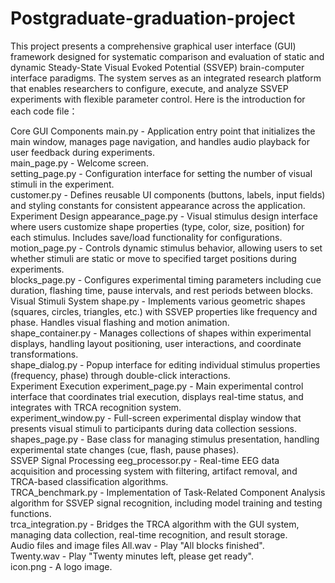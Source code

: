 # Postgraduate-graduation-project
This project presents a comprehensive graphical user interface (GUI) framework designed for systematic comparison and evaluation of static and dynamic Steady-State Visual Evoked Potential (SSVEP) brain-computer interface paradigms. The system serves as an integrated research platform that enables researchers to configure, execute, and analyze SSVEP experiments with flexible parameter control. Here is the introduction for each code file：

Core GUI Components
main.py - Application entry point that initializes the main window, manages page navigation, and handles audio playback for user feedback during experiments.  
main_page.py - Welcome screen.  
setting_page.py - Configuration interface for setting the number of visual stimuli in the experiment.  
customer.py - Defines reusable UI components (buttons, labels, input fields) and styling constants for consistent appearance across the application.  
Experiment Design
appearance_page.py - Visual stimulus design interface where users customize shape properties (type, color, size, position) for each stimulus. Includes save/load functionality for configurations.  
motion_page.py - Controls dynamic stimulus behavior, allowing users to set whether stimuli are static or move to specified target positions during experiments.  
blocks_page.py - Configures experimental timing parameters including cue duration, flashing time, pause intervals, and rest periods between blocks.  
Visual Stimuli System
shape.py - Implements various geometric shapes (squares, circles, triangles, etc.) with SSVEP properties like frequency and phase. Handles visual flashing and motion animation.  
shape_container.py - Manages collections of shapes within experimental displays, handling layout positioning, user interactions, and coordinate transformations.  
shape_dialog.py - Popup interface for editing individual stimulus properties (frequency, phase) through double-click interactions.  
Experiment Execution
experiment_page.py - Main experimental control interface that coordinates trial execution, displays real-time status, and integrates with TRCA recognition system.  
experiment_window.py - Full-screen experimental display window that presents visual stimuli to participants during data collection sessions.  
shapes_page.py - Base class for managing stimulus presentation, handling experimental state changes (cue, flash, pause phases).  
SSVEP Signal Processing
eeg_processor.py - Real-time EEG data acquisition and processing system with filtering, artifact removal, and TRCA-based classification algorithms.  
TRCA_benchmark.py - Implementation of Task-Related Component Analysis algorithm for SSVEP signal recognition, including model training and testing functions.  
trca_integration.py - Bridges the TRCA algorithm with the GUI system, managing data collection, real-time recognition, and result storage.  
Audio files and image files
All.wav - Play "All blocks finished".  
Twenty.wav - Play "Twenty minutes left, please get ready".  
icon.png - A logo image.
